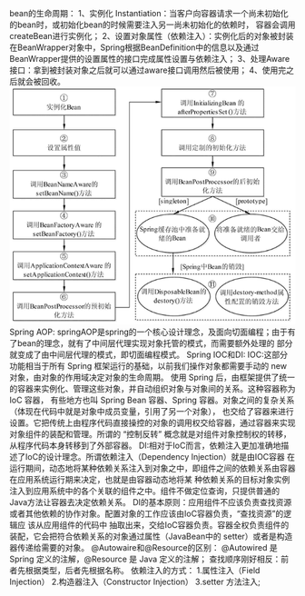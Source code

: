 bean的生命周期：
        1、实例化 Instantiation：当客户向容器请求一个尚未初始化的bean时，或初始化bean的时候需要注入另一尚未初始化的依赖时，
    容器会调用createBean进行实例化；
        2、设置对象属性（依赖注入）：实例化后的对象被封装在BeanWrapper对象中，Spring根据BeanDefinition中的信息以及通过
    BeanWrapper提供的设置属性的接口完成属性设置与依赖注入；
        3、处理Aware接口：拿到被封装对象之后就可以通过aware接口调用然后被使用；
        4、使用完之后就会被回收。
    ![img.png](img.png)
Spring AOP:
    springAOP是spring的一个核心设计理念，及面向切面编程；由于有了bean的理念，就有了中间层代理实现对象托管的模式，而需要额外处理的
部分就变成了由中间层代理的模式，即切面编程模式。
Spring IOC和DI:
    IOC:这部分功能相当于所有 Spring 框架运行的基础，以前我们操作对象都需要手动的 new 对象，由对象的作用域决定对象的生命周期。
使用 Spring 后，由框架提供了统一的容器来实例化、管理这些对象，并自动组织对象与对象间的关系。这种容器称为 IoC 容器，
有些地方也叫 Spring Bean 容器、Spring 容器。对象之间的复杂关系（体现在代码中就是对象中成员变量，引用了另一个对象），
也交给了容器来进行设置。它把传统上由程序代码直接操控的对象的调用权交给容器，通过容器来实现对象组件的装配和管理。所谓的
“控制反转” 概念就是对组件对象控制权的转移，从程序代码本身转移到了外部容器。
    DI:相对于IoC而言，依赖注入更加准确地描述了IoC的设计理念。所谓依赖注入（Dependency Injection）就是由IOC容器
在运行期间，动态地将某种依赖关系注入到对象之中，即组件之间的依赖关系由容器在应用系统运行期来决定，也就是由容器动态地将某
种依赖关系的目标对象实例注入到应用系统中的各个关联的组件之中。组件不做定位查询，只提供普通的Java方法让容器去决定依赖关系。
    DI的基本原则：应用组件不应该负责查找资源或者其他依赖的协作对象。配置对象的工作应该由IoC容器负责，“查找资源”的逻辑应
该从应用组件的代码中 抽取出来，交给IoC容器负责。容器全权负责组件的装配，它会把符合依赖关系的对象通过属性（JavaBean中的
setter）或者是构造器传递给需要的对象。
@Autowaire和@Resource的区别：
    @Autowired 是 Spring 定义的注解，@Resource 是 Java 定义的注解；
    查找顺序刚好相反：前者先根据类型，后者先根据名称。
依赖注入的方式：
    1.属性注入（Field Injection）
    2.构造器注入（Constructor Injection） 
    3.setter 方法注入;



    
    